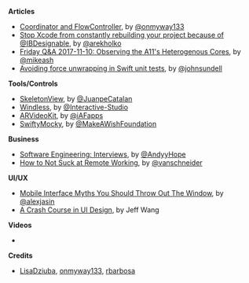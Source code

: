 **Articles**

* [Coordinator and FlowController](https://github.com/onmyway133/blog/issues/106), by [@onmyway133](https://twitter.com/onmyway133)
* [Stop Xcode from constantly rebuilding your project because of @IBDesignable](http://holko.pl/2017/11/15/rebuilding-ibdesignables/), by [@arekholko](https://twitter.com/arekholko)
* [Friday Q&A 2017-11-10: Observing the A11's Heterogenous Cores](https://www.mikeash.com/pyblog/friday-qa-2017-11-10-observing-the-a11s-heterogenous-cores.html), by [@mikeash](https://twitter.com/mikeash)
* [Avoiding force unwrapping in Swift unit tests](https://www.swiftbysundell.com/posts/avoiding-force-unwrapping-in-swift-unit-tests), by [@johnsundell](https://twitter.com/johnsundell)

**Tools/Controls**

* [SkeletonView](https://github.com/Juanpe/SkeletonView), by [@JuanpeCatalan](https://twitter.com/JuanpeCatalan)
* [Windless](https://github.com/Interactive-Studio/Windless), by [@Interactive-Studio](https://github.com/Interactive-Studio)
* [ARVideoKit](https://github.com/AFathi/ARVideoKit), by [@iAFapps](https://twitter.com/iAFapps)
* [SwiftyMocky](https://github.com/MakeAWishFoundation/SwiftyMocky), by [@MakeAWishFoundation](https://github.com/MakeAWishFoundation/)

**Business**

* [Software Engineering: Interviews](https://medium.com/@AndyyHope/software-engineering-interviews-744380f4f2af), by [@AndyyHope](https://twitter.com/AndyyHope)
* [How to Not Suck at Remote Working](http://www.vanschneider.com/remote-working), by [@vanschneider](https://twitter.com/vanschneider)

**UI/UX**

* [Mobile Interface Myths You Should Throw Out The Window](https://www.smashingmagazine.com/2017/11/mobile-interface-myths/), by [@alexjasin](https://twitter.com/alexjasin)
* [A Crash Course in UI Design](https://blog.marvelapp.com/crash-course-ui-design/), by Jeff Wang

**Videos**

* 

**Credits**

* [LisaDziuba](https://github.com/LisaDziuba), [onmyway133](https://github.com/onmyway133), [rbarbosa](https://github.com/rbarbosa)
